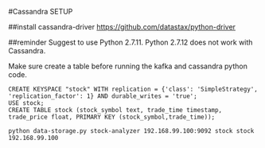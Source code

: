#Cassandra SETUP

##install
cassandra-driver https://github.com/datastax/python-driver

##reminder
Suggest to use Python 2.7.11. Python 2.7.12 does not work with Cassandra.


Make sure create a table before running the kafka and cassandra python code.

~~~~
CREATE KEYSPACE "stock" WITH replication = {'class': 'SimpleStrategy', 'replication_factor': 1} AND durable_writes = 'true';
USE stock;
CREATE TABLE stock (stock_symbol text, trade_time timestamp, trade_price float, PRIMARY KEY (stock_symbol,trade_time));
~~~~


~~~~
python data-storage.py stock-analyzer 192.168.99.100:9092 stock stock 192.168.99.100
~~~~
